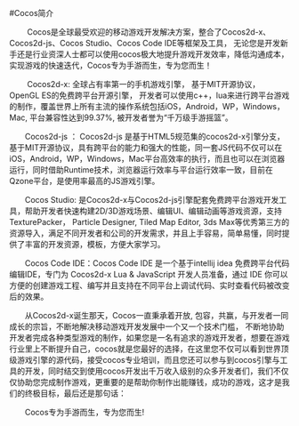 #Cocos简介

   &emsp;&emsp; Cocos是全球最受欢迎的移动游戏开发解决方案，整合了Cocos2d-x、Cocos2d-js、Cocos Studio、Cocos Code IDE等框架及工具， 无论您是开发新手还是行业资深人士都可以使用cocos极大地提升游戏开发效率，降低沟通成本，实现游戏的快速迭代，Cocos专为手游而生，专为您而生！

   &emsp;&emsp; Cocos2d-x: 全球占有率第一的手机游戏引擎， 基于MIT开源协议，OpenGL ES的免费跨平台开源引擎， 开发者可以使用c++，lua来进行跨平台游戏的制作，覆盖世界上所有主流的操作系统包括iOS，Android，WP，Windows，Mac, 平台兼容性达到99.37%, 被开发者誉为“千万级手游摇篮”。  
  
   &emsp;&emsp;Cocos2d-js ： Cocos2d-js 是基于HTML5规范集的cocos2d-x引擎分支，基于MIT开源协议，具有跨平台的能力和强大的性能，同一套JS代码不仅可以在iOS，Android，WP，Windows，Mac平台高效率的执行，而且也可以在浏览器运行，同时借助Runtime技术，浏览器运行效率与平台运行效率一致，目前在Qzone平台，是使用率最高的JS游戏引擎。

   &emsp;&emsp;Cocos Studio: 是Cocos2d-x与Cocos2d-js引擎配套免费跨平台游戏开发工具，帮助开发者快速构建2D/3D游戏场景、编辑UI、编辑动画等游戏资源，支持TexturePacker， Particle Designer, Tiled Map Editor, 3ds Max等优秀第三方的资源导入，满足不同开发者和公司的开发需求，并且上手容易，简单易懂，同时提供了丰富的开发资源，模板，方便大家学习。

   &emsp;&emsp;Cocos Code IDE：Cocos Code IDE 是一个基于intellij idea 免费跨平台代码编辑IDE，专门为 Cocos2d-x Lua & JavaScript 开发人员准备，通过 IDE 你可以方便的创建游戏工程、编写并且支持在不同平台上调试代码、实时查看代码被改变后的效果。

   &emsp;&emsp;从Cocos2d-x诞生那天，Cocos一直秉承着开放, 包容，共赢，与开发者一同成长的宗旨，不断地解决移动游戏开发发展中一个又一个技术门槛， 不断地协助开发者完成各种类型游戏的制作，如果您是一名有追求的游戏开发者，想要在游戏行业里上不断提升自己，cocos就是您最好的选择，在这里您不仅可以看到世界顶级游戏引擎的源代码，接受cocos专业培训，而且您还可以参与到cocos引擎与工具的开发，同时结交到使用cocos开发出千万收入级别的众多开发者们，我们不仅仅协助您完成制作游戏，更重要的是帮助你制作出能赚钱，成功的游戏，这才是我们的终极目标，最后还是那句话：
  
   &emsp;&emsp;Cocos专为手游而生，专为您而生!









